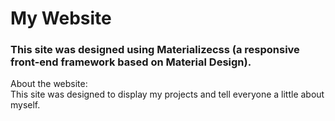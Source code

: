 # My Website

### This site was designed using Materializecss (a responsive front-end framework based on Material Design).

About the website:  
This site was designed to display my projects and tell everyone a little about myself.
